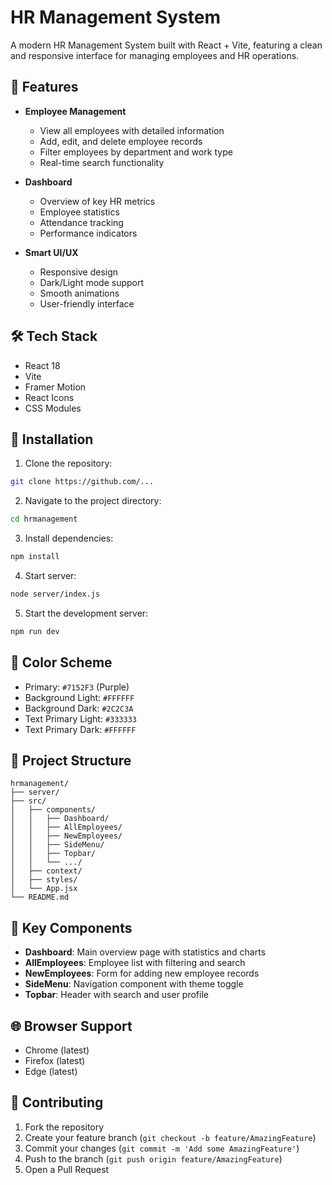 # HR Management System

A modern HR Management System built with React + Vite, featuring a clean and responsive interface for managing employees and HR operations.

## 🚀 Features

- **Employee Management**
  - View all employees with detailed information
  - Add, edit, and delete employee records
  - Filter employees by department and work type
  - Real-time search functionality

- **Dashboard**
  - Overview of key HR metrics
  - Employee statistics
  - Attendance tracking
  - Performance indicators

- **Smart UI/UX**
  - Responsive design
  - Dark/Light mode support
  - Smooth animations
  - User-friendly interface

## 🛠️ Tech Stack

- React 18
- Vite
- Framer Motion
- React Icons
- CSS Modules

## 🔧 Installation

1. Clone the repository:
```bash
git clone https://github.com/...
```

2. Navigate to the project directory:
```bash
cd hrmanagement
```

3. Install dependencies:
```bash
npm install
```
4. Start server:
```bash
node server/index.js
```
5. Start the development server:
```bash
npm run dev
```

## 🎨 Color Scheme

- Primary: `#7152F3` (Purple)
- Background Light: `#FFFFFF`
- Background Dark: `#2C2C3A`
- Text Primary Light: `#333333`
- Text Primary Dark: `#FFFFFF`

## 📁 Project Structure

```
hrmanagement/
├── server/
├── src/
│   ├── components/
│   │   ├── Dashboard/
│   │   ├── AllEmployees/
│   │   ├── NewEmployees/
│   │   ├── SideMenu/
│   │   ├── Topbar/
│   │   └── .../
│   ├── context/
│   ├── styles/
│   └── App.jsx
└── README.md
```

## 🔑 Key Components

- **Dashboard**: Main overview page with statistics and charts
- **AllEmployees**: Employee list with filtering and search
- **NewEmployees**: Form for adding new employee records
- **SideMenu**: Navigation component with theme toggle
- **Topbar**: Header with search and user profile

## 🌐 Browser Support

- Chrome (latest)
- Firefox (latest)
- Edge (latest)

## 🤝 Contributing

1. Fork the repository
2. Create your feature branch (`git checkout -b feature/AmazingFeature`)
3. Commit your changes (`git commit -m 'Add some AmazingFeature'`)
4. Push to the branch (`git push origin feature/AmazingFeature`)
5. Open a Pull Request

